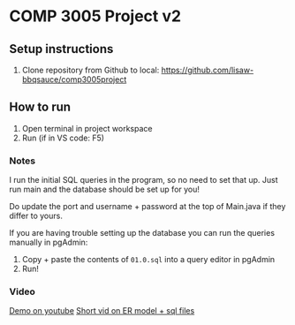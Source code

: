 # COMP 3005 Project v2

## Setup instructions
1. Clone repository from Github to local: https://github.com/lisaw-bbqsauce/comp3005project

## How to run
1. Open terminal in project workspace
1. Run (if in VS code: F5)

### Notes
I run the initial SQL queries in the program, so no need to set that up. Just run main and the database should be set up for you!

Do update the port and username + password at the top of Main.java if they differ to yours.

If you are having trouble setting up the database you can run the queries manually in pgAdmin:
1. Copy + paste the contents of `01.0.sql` into a query editor in pgAdmin
1. Run!

### Video
[Demo on youtube](https://youtu.be/DbH3xSYFKnY)
[Short vid on ER model + sql files](https://youtu.be/nmXBCmnRzTY)
